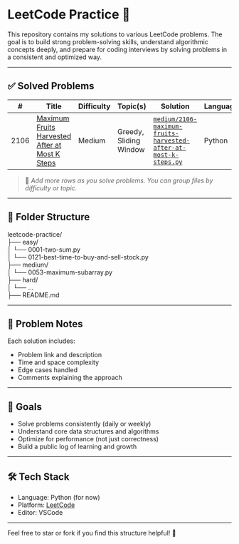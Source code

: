 ﻿# LeetCode Practice 🧠

This repository contains my solutions to various LeetCode problems. The goal is to build strong problem-solving skills, understand algorithmic concepts deeply, and prepare for coding interviews by solving problems in a consistent and optimized way.

---

## ✅ Solved Problems

| #    | Title                                                                                                                           | Difficulty | Topic(s)               | Solution                                                                                                                         | Language |
| ---- | ------------------------------------------------------------------------------------------------------------------------------- | ---------- | ---------------------- | -------------------------------------------------------------------------------------------------------------------------------- | -------- |
| 2106 | [Maximum Fruits Harvested After at Most K Steps](https://leetcode.com/problems/maximum-fruits-harvested-after-at-most-k-steps/) | Medium     | Greedy, Sliding Window | [`medium/2106-maximum-fruits-harvested-after-at-most-k-steps.py`](medium/2106-maximum-fruits-harvested-after-at-most-k-steps.py) | Python   |

> 📌 _Add more rows as you solve problems. You can group files by difficulty or topic._

---

## 📂 Folder Structure

leetcode-practice/  
├── easy/  
│ └── 0001-two-sum.py  
│ └── 0121-best-time-to-buy-and-sell-stock.py  
├── medium/  
│ └── 0053-maximum-subarray.py  
├── hard/  
│ └── ...  
├── README.md

---

## 🧠 Problem Notes

Each solution includes:

- Problem link and description
- Time and space complexity
- Edge cases handled
- Comments explaining the approach

---

## 🚀 Goals

- Solve problems consistently (daily or weekly)
- Understand core data structures and algorithms
- Optimize for performance (not just correctness)
- Build a public log of learning and growth

---

## 🛠️ Tech Stack

- Language: Python (for now)
- Platform: [LeetCode](https://leetcode.com/)
- Editor: VSCode

---

Feel free to star or fork if you find this structure helpful! 🌟
